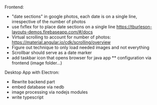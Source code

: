 Frontend:
 * "date sections" in google photos, each date is on a single line, irrespective of the number of photos
 * use fxflex for to place date sections on a single line
   https://tburleson-layouts-demos.firebaseapp.com/#/docs
 * Virtual scrolling to account for number of photos: https://material.angular.io/cdk/scrolling/overview
 * Figure out technique to only load needed images and not everything
 * Scrollbar should serve as a date marker
 * add taskbar icon that opens browser for java app
 ** configuration via frontend (image folder...)

Desktop App with Electron:
* Rewrite backend part
* embed database via nedb
* image processing via nodejs modules
* write typescript
